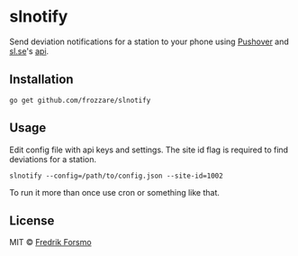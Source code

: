 # slnotify

Send deviation notifications for a station to your phone using [Pushover](https://pushover.net/) and [sl.se](http://sl.se)'s [api](https://www.trafiklab.se/api/sl-realtidsinformation-3).

## Installation

```
go get github.com/frozzare/slnotify
```

## Usage

Edit config file with api keys and settings. The site id flag is required to find deviations for a station.

```
slnotify --config=/path/to/config.json --site-id=1002
```

To run it more than once use cron or something like that.

## License

MIT © [Fredrik Forsmo](https://github.com/frozzare)